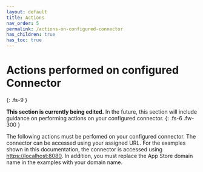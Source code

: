 ```yaml
---
layout: default
title: Actions
nav_order: 5
permalink: /actions-on-configured-connector
has_children: true
has_toc: true
---
```


# Actions performed on configured Connector
{: .fs-9 }

**This section is currently being edited.** In the future, this section will include guidance on performing actions on your configured connector. 
{: .fs-6 .fw-300 }

The following actions must be perfomed on your configured connector. The connector can be accessed using your assigned URL. For the examples shown in this documentation, the connector is accessed using <https://localhost:8080>. In addition, you must replace the App Store domain name in the examples with your domain name.





